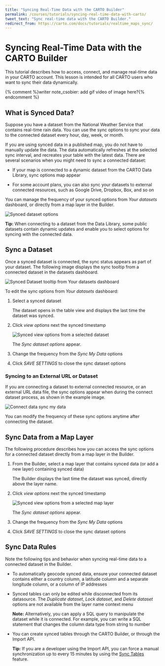 ```yaml
---
title: "Syncing Real-Time Data with the CARTO Builder"
permalink: /courses/tutorials/syncing-real-time-data-with-carto/
tweet_text: "Sync real-time data with the CARTO Builder."
redirect_from: https://carto.com/docs/tutorials/realtime_maps_sync/
---
```


# Syncing Real-Time Data with the CARTO Builder

This tutorial describes how to access, connect, and manage real-time data in your CARTO account. This lesson is intended for all CARTO users who want to sync their data dynamically.

{% comment %}writer note_csobier: add gif video of image here?{% endcomment %}

## What is Synced Data?

Suppose you have a dataset from the National Weather Service that contains real-time rain data. You can use the sync options to sync your data to the connected dataset every hour, day, week, or month. 

If you are using synced data in a published map, you do not have to manually update the data. The data automatically refreshes at the selected sync interval, and recreates your table with the latest data. There are several scenarios when you might need to sync a connected dataset:

- If your map is connected to a dynamic dataset from the CARTO Data Library, sync options map appear

- For some account plans, you can also sync your datasets to external connected resources, such as Google Drive, Dropbox, Box, and so on

You can manage the frequency of your synced options from _Your datasets_ dashboard, or directly from a map layer in the Builder.

<span class="wrap-border"><img src="/academy/img/tutorials/realtime_maps_sync/sync_dataset_options.jpg" alt="Synced dataset options" /></span>

**Tip:** When connecting to a dataset from the Data Library, some public datasets contain dynamic updates and enable you to select options for syncing with the connected data.

## Sync a Dataset

Once a synced dataset is connected, the sync status appears as part of your dataset. The following image displays the sync tooltip from a connected dataset in the datasets dashboard.

<span class="wrap-border"><img src="/academy/img/tutorials/realtime_maps_sync/synced_dataset_tooltip.jpg" alt="Synced Dataset tooltip from Your datasets dashboard" /></span>

To edit the sync options from _Your datasets_ dashboard:

1. Select a synced dataset

    The dataset opens in the table view and displays the last time the dataset was synced.

2. Click _view options_ next the synced timestamp

    <span class="wrap-border"><img src="/academy/img/tutorials/realtime_maps_sync/view_options_dataset.jpg" alt="Synced view options from a selected dataset" /></span>

    The _Sync dataset options_  appear.

3. Change the frequency from the _Sync My Data_ options

4. Click _SAVE SETTINGS_ to close the sync dataset options

### Syncing to an External URL or Dataset

If you are connecting a dataset to external connected resource, or an external URL data file, the sync options appear when during the connect dataset process, as shown in the example image.

<span class="wrap-border"><img src="/academy/img/tutorials/realtime_maps_sync/external_sync_my_data.jpg" alt="Connect data sync my data" /></span>

You can modify the frequency of these sync options anytime after connecting the dataset.

## Sync Data from a Map Layer

The following procedure describes how you can access the sync options for a connected dataset directly from a map layer in the Builder.

1. From the Builder, select a map layer that contains synced data (or add a new layer) containing synced data)

    The Builder displays the last time the dataset was synced, directly above the layer name.

2. Click _view options_ next the synced timestamp

    <span class="wrap-border"><img src="/academy/img/tutorials/realtime_maps_sync/sync_from_builder.jpg" alt="Synced view options from a selected map layer" /></span>

    The _Sync dataset options_  appear.

3. Change the frequency from the _Sync My Data_ options

4. Click _SAVE SETTINGS_ to close the sync dataset options

## Sync Data Rules

Note the following tips and behavior when syncing real-time data to a connected dataset in the Builder.

- To automatically geocode synced data, ensure your connected dataset contains either a country column, a latitude column and a separate longitude column, or a column of IP addresses

- Synced tables can only be edited while disconnected from its datasource. The _Duplicate dataset_, _Lock dataset_, and _Delete dataset_ options are not available from the layer name context menu

	**Note:** Alternatively, you can apply a SQL query to manipulate the dataset while it is connected. For example, you can write a SQL statement that changes the column data type from string to number

- You can create synced tables through the CARTO Builder, or through the Import API. 

	**Tip:** If you are a developer using the Import API, you can force a manual synchronization up to every 15 minutes by using the [Sync Tables](https://carto.com/docs/carto-engine/import-api/sync-tables/) feature.
